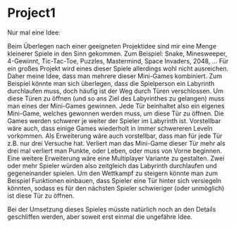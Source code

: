 # Project1

Nur mal eine Idee:

Beim Überlegen nach einer geeigneten Projektidee sind mir eine Menge kleinerer Spiele in den Sinn gekommen. 
Zum Beispiel: Snake, Minesweeper, 4-Gewinnt, Tic-Tac-Toe, Puzzles, Mastermind, Space Invaders, 2048, ... 
Für ein großes Projekt wird eines dieser Spiele allerdings wohl nicht ausreichen. Daher meine Idee, dass man mehrere dieser Mini-Games kombiniert. 
Zum Beispiel könnte man sich überlegen, dass die Spielperson ein Labyrinth durchlaufen muss, doch häufig ist der Weg durch Türen verschlossen. Um diese Türen zu öffnen (und so ans Ziel des Labyrinthes zu gelangen) muss man eines der Mini-Games gewinnen. Jede Tür beinhaltet also ein eigenes Mini-Game, welches gewonnen werden muss, um diese Tür zu öffnen. Die Games werden schwerer je weiter der Spieler im Labyrinth ist. Vorstellbar wäre auch, dass einige Games wiederholt in immer schwereren Leveln vorkommen.
Als Erweiterung wäre auch vorstellbar, dass man für jede Tür z.B. nur drei Versuche hat. Verliert man das Mini-Game dieser Tür mehr als drei mal verliert man Punkte, oder Leben, oder muss von Vorne beginnen. 
Eine weitere Erweiterung wäre eine Multiplayer Variante zu gestalten. Zwei oder mehr Spieler würden also zeitgleich das Labyrinth durchlaufen und gegeneinander spielen. Um den Wettkampf zu steigern könnte man zum Beispiel Funktionen einbauen, dass Spieler eine Tür hinter sich versiegeln könnten, sodass es für den nächsten Spieler schwieriger (oder unmöglich) ist diese Tür zu öffnen.

Bei der Umsetzung dieses Spieles müsste natürlich noch an den Details geschliffen werden, aber soweit erst einmal die ungefähre Idee.
